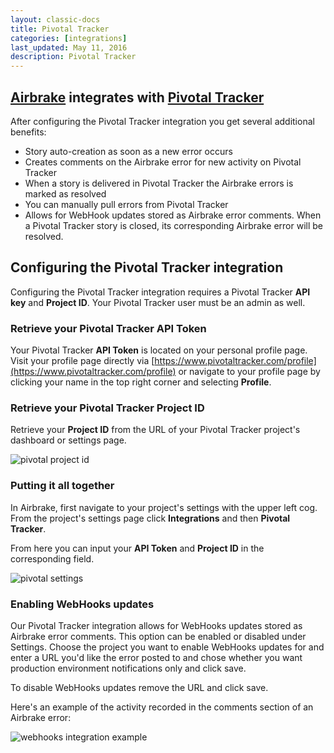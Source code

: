 ```yaml
---
layout: classic-docs
title: Pivotal Tracker
categories: [integrations]
last_updated: May 11, 2016
description: Pivotal Tracker
---
```


## [Airbrake](http://airbrake.io) integrates with [Pivotal Tracker](http://pivotaltracker.com)

After configuring the Pivotal Tracker integration you get several additional benefits:

-  Story auto-creation as soon as a new error occurs
-  Creates comments on the Airbrake error for new activity on Pivotal Tracker
-  When a story is delivered in Pivotal Tracker the Airbrake errors is marked as resolved
-  You can manually pull errors from Pivotal Tracker
-  Allows for WebHook updates stored as Airbrake error comments. When a Pivotal Tracker
   story is closed, its corresponding Airbrake error will be resolved.

## Configuring the Pivotal Tracker integration

Configuring the Pivotal Tracker integration requires a Pivotal Tracker **API key** and **Project ID**.
Your Pivotal Tracker user must be an admin as well.

### Retrieve your Pivotal Tracker **API Token**

Your Pivotal Tracker **API Token** is located on your personal profile page.
Visit your profile page directly via
[https://www.pivotaltracker.com/profile](https://www.pivotaltracker.com/profile)
or navigate to your profile page by clicking your name in the top right corner
and selecting **Profile**.

### Retrieve your Pivotal Tracker **Project ID**

Retrieve your **Project ID** from the URL of your Pivotal Tracker project's
dashboard or settings page.

![pivotal project id](/docs/assets/img/docs/integrations/pivotal_project_id.png)

### Putting it all together
In Airbrake, first navigate to your project's settings with the upper left cog.
From the project's settings page click **Integrations** and then **Pivotal
Tracker**.

From here you can input your **API Token** and **Project ID** in the corresponding field.

![pivotal settings](/docs/assets/img/docs/integrations/pivotal_settings.png)

### Enabling WebHooks updates

Our Pivotal Tracker integration allows for WebHooks updates stored as Airbrake error
comments. This option can be enabled or disabled under Settings. Choose the project
you want to enable WebHooks updates for and enter a URL you'd like the error posted 
to and chose whether you want production environment notifications only and click
save.

To disable WebHooks updates remove the URL and click save. 

Here's an example of the activity recorded in the comments section of an Airbrake
error:

![webhooks integration example](/docs/assets/img/docs/integrations/webhooks_integration_example.png)
